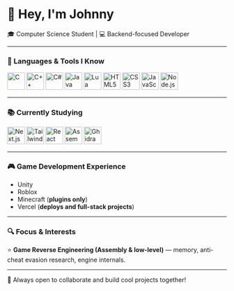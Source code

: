 # 👋 Hey, I'm Johnny

🎓 Computer Science Student | 💻 Backend-focused Developer

---

### 🔧 Languages & Tools I Know
<p align="left">
  <img src="https://cdn.jsdelivr.net/gh/devicons/devicon/icons/c/c-original.svg" height="40" alt="C" />
  <img src="https://cdn.jsdelivr.net/gh/devicons/devicon/icons/cplusplus/cplusplus-original.svg" height="40" alt="C++" />
  <img src="https://cdn.jsdelivr.net/gh/devicons/devicon/icons/csharp/csharp-original.svg" height="40" alt="C#" />
  <img src="https://cdn.jsdelivr.net/gh/devicons/devicon/icons/java/java-original.svg" height="40" alt="Java" />
  <img src="https://cdn.jsdelivr.net/gh/devicons/devicon/icons/lua/lua-original.svg" height="40" alt="Lua" />
  <img src="https://cdn.jsdelivr.net/gh/devicons/devicon/icons/html5/html5-original.svg" height="40" alt="HTML5" />
  <img src="https://cdn.jsdelivr.net/gh/devicons/devicon/icons/css3/css3-original.svg" height="40" alt="CSS3" />
  <img src="https://cdn.jsdelivr.net/gh/devicons/devicon/icons/javascript/javascript-original.svg" height="40" alt="JavaScript" />
  <img src="https://cdn.jsdelivr.net/gh/devicons/devicon/icons/nodejs/nodejs-original.svg" height="40" alt="Node.js" />
</p>

---

### 📚 Currently Studying
<p align="left">
  <img src="https://cdn.jsdelivr.net/gh/devicons/devicon/icons/nextjs/nextjs-original.svg" height="40" alt="Next.js" />
  <img src="https://img.icons8.com/fluent/512/tailwind_css.png" height="40" alt="Tailwind CSS" />
  <img src="https://cdn.jsdelivr.net/gh/devicons/devicon/icons/react/react-original.svg" height="40" alt="React" />
  <img src="https://goktugaygun.com/images/skills/PL/Assembly.png" height="40" alt="Assembly (ASM)" title="Assembly (ASM)" />
  <img src="https://avatars.githubusercontent.com/u/75212346?v=4" height="40" alt="Ghidra" title="Reverse Engineering" />
</p>

---

### 🎮 Game Development Experience
- Unity  
- Roblox  
- Minecraft (**plugins only**)  
- Vercel (**deploys and full-stack projects**)  

---

### 🔍 Focus & Interests
⭐ **Game Reverse Engineering (Assembly & low-level)** — memory, anti-cheat evasion research, engine internals.

---

📩 Always open to collaborate and build cool projects together!
